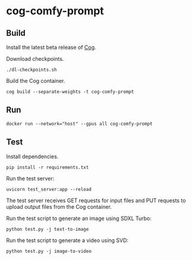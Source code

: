 # cog-comfy-prompt

## Build

Install the latest beta release of [Cog](https://github.com/replicate/cog).

Download checkpoints.

```
./dl-checkpoints.sh
```

Build the Cog container.

```
cog build --separate-weights -t cog-comfy-prompt
```

## Run

```
docker run --network="host" --gpus all cog-comfy-prompt
```

## Test

Install dependencies.

```
pip install -r requirements.txt
```

Run the test server:

```
uvicorn test_server:app --reload
```

The test server receives GET requests for input files and PUT requests to upload output files from the Cog container.

Run the test script to generate an image using SDXL Turbo:

```
python test.py -j text-to-image
```

Run the test script to generate a video using SVD:

```
python test.py -j image-to-video
```